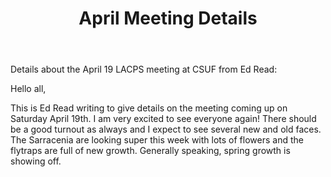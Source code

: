 ﻿---
layout: post
title: April Meeting Details
redirect_from: "/node/72"
---

<div class="field field-name-body field-type-text-with-summary field-label-hidden"><div class="field-items"><div class="field-item even"><p>Details about the April 19 LACPS meeting at CSUF from Ed Read:</p>
<p>Hello all,</p>
<p>This is Ed Read writing to give details on the meeting coming up on Saturday April 19th. I am very excited to see everyone again! There should be a good turnout as always and I expect to see several new and old faces. The Sarracenia are looking super this week with lots of flowers and the flytraps are full of new growth. Generally speaking, spring growth is showing off.</p></div></div></div>
